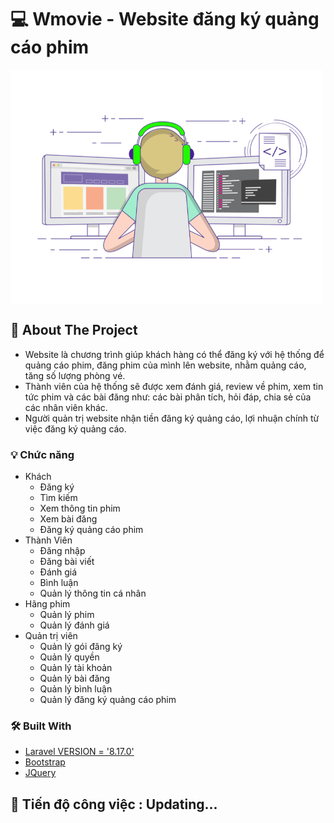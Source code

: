 # 💻 Wmovie - Website đăng ký quảng cáo phim
<img align="center" alt="GIF" src="https://raw.githubusercontent.com/devSouvik/devSouvik/master/gif3.gif" width="500"/>

## :memo: About The Project
* Website là chương trình giúp khách hàng có thể đăng ký với hệ thống để quảng cáo phim, đăng phim của mình lên website, nhằm quảng cáo, tăng số lượng phòng vé.
* Thành viên của hệ thống sẽ được xem đánh giá, review về phim, xem tin tức phim và các bài đăng như: các bài phân tích, hỏi đáp, chia sẻ của các nhân viên khác.
* Người quản trị website nhận tiền đăng ký quảng cáo, lợi nhuận chính từ việc đăng ký quảng cáo.

### :bulb: Chức năng
*	Khách 
    *	Đăng ký
    *	Tìm kiếm
    *	Xem thông tin phim
    *	Xem bài đăng
    *	Đăng ký quảng cáo phim
*	Thành Viên
    *	Đăng nhập
    *	Đăng bài viết
    *	Đánh giá
    *	Bình luận
    *	Quản lý thông tin cá nhân
*	Hãng phim
    *	Quản lý phim
    *	Quản lý đánh giá
*	Quản trị viên
    *	Quản lý gói đăng ký
    *	Quản lý quyền
    *	Quản lý tài khoản
    *	Quản lý bài đăng
    *	Quản lý bình luận
    *	Quản lý đăng ký quảng cáo phim

### 🛠 Built With
* [Laravel VERSION = '8.17.0'](https://laravel.com)
* [Bootstrap](https://getbootstrap.com)
* [JQuery](https://jquery.com)

## :speech_balloon: Tiến độ công việc : Updating...
